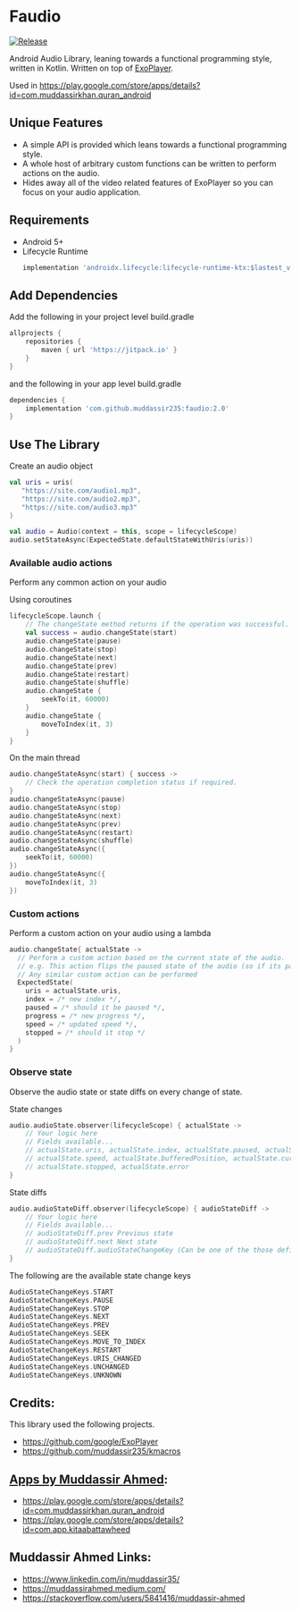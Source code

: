 # Faudio
[![Release](https://jitpack.io/v/muddassir235/faudio.svg?style=flat-square)](https://jitpack.io/#muddassir235/faudio/)

Android Audio Library, leaning towards a functional programming style, written in Kotlin. Written on top of [ExoPlayer](https://github.com/google/ExoPlayer).

Used in https://play.google.com/store/apps/details?id=com.muddassirkhan.quran_android

## Unique Features
* A simple API is provided which leans towards a functional programming style.
* A whole host of arbitrary custom functions can be written to perform actions on the audio.
* Hides away all of the video related features of ExoPlayer so you can focus on your audio application.

## Requirements
* Android 5+
* Lifecycle Runtime
    ```groovy
    implementation 'androidx.lifecycle:lifecycle-runtime-ktx:$lastest_version'
    ```

## Add Dependencies
Add the following in your project level build.gradle
```groovy
allprojects {
    repositories {
        maven { url 'https://jitpack.io' }
    }
}
```
and the following in your app level build.gradle
```groovy
dependencies {
    implementation 'com.github.muddassir235:faudio:2.0'
}
```

## Use The Library
Create an audio object
```kotlin
val uris = uris(
   "https://site.com/audio1.mp3",
   "https://site.com/audio2.mp3",
   "https://site.com/audio3.mp3"
)

val audio = Audio(context = this, scope = lifecycleScope)
audio.setStateAsync(ExpectedState.defaultStateWithUris(uris))
```

### Available audio actions
Perform any common action on your audio

Using coroutines
```kotlin
lifecycleScope.launch {
    // The changeState method returns if the operation was successful.
    val success = audio.changeState(start)
    audio.changeState(pause)
    audio.changeState(stop)
    audio.changeState(next)
    audio.changeState(prev)
    audio.changeState(restart)
    audio.changeState(shuffle)
    audio.changeState {
        seekTo(it, 60000)
    }
    audio.changeState {
        moveToIndex(it, 3)
    }
}
```

On the main thread
```kotlin
audio.changeStateAsync(start) { success ->
    // Check the operation completion status if required.
}
audio.changeStateAsync(pause)
audio.changeStateAsync(stop)
audio.changeStateAsync(next)
audio.changeStateAsync(prev)
audio.changeStateAsync(restart)
audio.changeStateAsync(shuffle)
audio.changeStateAsync({
    seekTo(it, 60000)
})
audio.changeStateAsync({
    moveToIndex(it, 3)
})
```

### Custom actions

Perform a custom action on your audio using a lambda
```kotlin
audio.changeState{ actualState ->
  // Perform a custom action based on the current state of the audio.
  // e.g. This action flips the paused state of the audio (so if its paused it gets started, if its start it gets paused)
  // Any similar custom action can be performed
  ExpectedState(
    uris = actualState.uris,
    index = /* new index */,
    paused = /* should it be paused */,
    progress = /* new progress */,
    speed = /* updated speed */,
    stopped = /* should it stop */
  )
}
```
### Observe state
Observe the audio state or state diffs on every change of state.

State changes
```kotlin
audio.audioState.observer(lifecycleScope) { actualState ->
    // Your logic here
    // Fields available...
    // actualState.uris, actualState.index, actualState.paused, actualState.progress
    // actualState.speed, actualState.bufferedPosition, actualState.currentIndexDuration,
    // actualState.stopped, actualState.error
}
```

State diffs
```kotlin
audio.audioStateDiff.observer(lifecycleScope) { audioStateDiff ->
    // Your logic here
    // Fields available...
    // audioStateDiff.prev Previous state
    // audioStateDiff.next Next state
    // audioStateDiff.audioStateChangeKey (Can be one of the those defined in AudioStateChangeKeys)
}
```
The following are the available state change keys
```kotlin
AudioStateChangeKeys.START
AudioStateChangeKeys.PAUSE
AudioStateChangeKeys.STOP
AudioStateChangeKeys.NEXT
AudioStateChangeKeys.PREV
AudioStateChangeKeys.SEEK
AudioStateChangeKeys.MOVE_TO_INDEX
AudioStateChangeKeys.RESTART
AudioStateChangeKeys.URIS_CHANGED
AudioStateChangeKeys.UNCHANGED
AudioStateChangeKeys.UNKNOWN
```

## Credits:
This library used the following projects.

* https://github.com/google/ExoPlayer
* https://github.com/muddassir235/kmacros

## [Apps by Muddassir Ahmed](https://play.google.com/store/apps/developer?id=Muddassir+Khan):
* https://play.google.com/store/apps/details?id=com.muddassirkhan.quran_android
* https://play.google.com/store/apps/details?id=com.app.kitaabattawheed

## Muddassir Ahmed Links:

* https://www.linkedin.com/in/muddassir35/
* https://muddassirahmed.medium.com/
* https://stackoverflow.com/users/5841416/muddassir-ahmed

